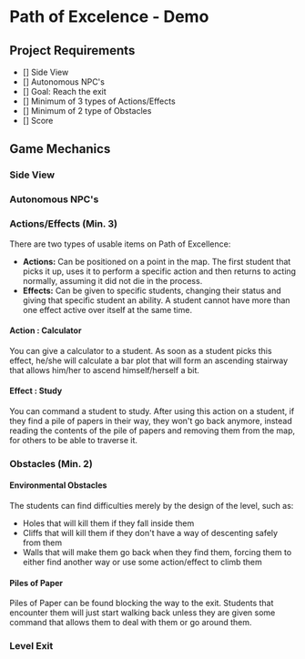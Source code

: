 # Path of Excelence - Demo
## Project Requirements
- [] Side View
- [] Autonomous NPC's
- [] Goal: Reach the exit
- [] Minimum of 3 types of Actions/Effects
- [] Minimum of 2 type of Obstacles
- [] Score
## Game Mechanics
### Side View
### Autonomous NPC's
### Actions/Effects (Min. 3)
There are two types of usable items on Path of Excellence:
- **Actions:** Can be positioned on a point in the map. The first student that picks it up, uses it to perform a specific action and then returns to acting normally, assuming it did not die in the process.
- **Effects:** Can be given to specific students, changing their status and giving that specific student an ability. A student cannot have more than one effect active over itself at the same time.
#### Action : Calculator
You can give a calculator to a student. As soon as a student picks this effect, he/she will calculate a bar plot that will form an ascending stairway that allows him/her to ascend himself/herself a bit.
#### Effect : Study
You can command a student to study. After using this action on a student, if they find a pile of papers in their way, they won't go back anymore, instead reading the contents of the pile of papers and removing them from the map, for others to be able to traverse it.
### Obstacles (Min. 2)
#### Environmental Obstacles
The students can find difficulties merely by the design of the level, such as:
- Holes that will kill them if they fall inside them
- Cliffs that will kill them if they don't have a way of descenting safely from them
- Walls that will make them go back when they find them, forcing them to either find another way or use some action/effect to climb them
#### Piles of Paper
Piles of Paper can be found blocking the way to the exit. Students that encounter them will just start walking back unless they are given some command that allows them to deal with them or go around them.
### Level Exit
